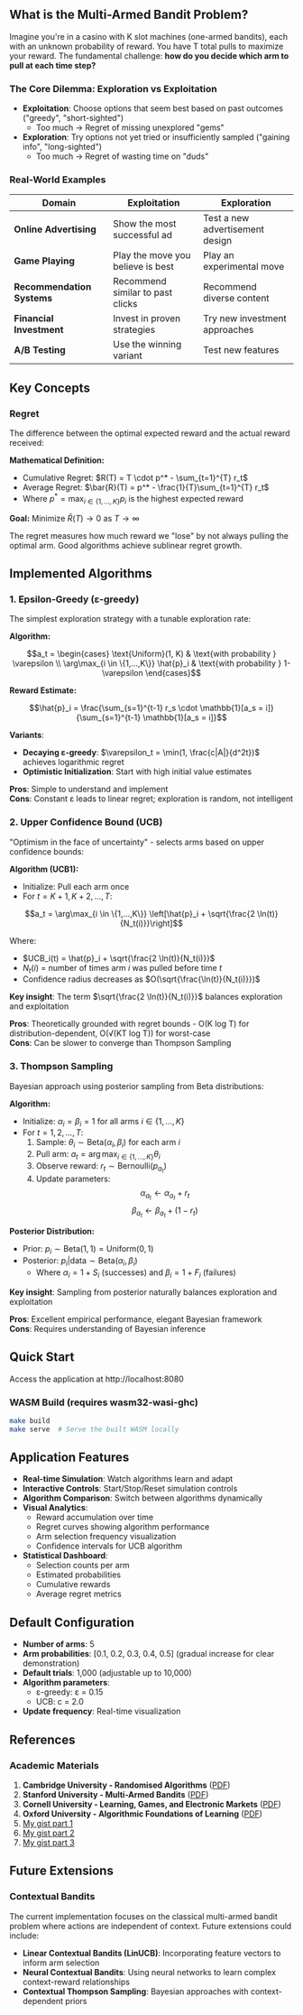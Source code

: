 ## What is the Multi-Armed Bandit Problem?

Imagine you're in a casino with K slot machines (one-armed bandits), each with an unknown probability of reward. You have T total pulls to maximize your reward. The fundamental challenge: **how do you decide which arm to pull at each time step?**

### The Core Dilemma: Exploration vs Exploitation

- **Exploitation**: Choose options that seem best based on past outcomes ("greedy", "short-sighted")
  - Too much → Regret of missing unexplored "gems"
- **Exploration**: Try options not yet tried or insufficiently sampled ("gaining info", "long-sighted")  
  - Too much → Regret of wasting time on "duds"

### Real-World Examples

| Domain | Exploitation | Exploration |
|--------|-------------|-------------|
| **Online Advertising** | Show the most successful ad | Test a new advertisement design |
| **Game Playing** | Play the move you believe is best | Play an experimental move |
| **Recommendation Systems** | Recommend similar to past clicks | Recommend diverse content |
| **Financial Investment** | Invest in proven strategies | Try new investment approaches |
| **A/B Testing** | Use the winning variant | Test new features |

## Key Concepts

### Regret
The difference between the optimal expected reward and the actual reward received:

**Mathematical Definition:**
- Cumulative Regret: $R(T) = T \cdot p^* - \sum_{t=1}^{T} r_t$
- Average Regret: $\bar{R}(T) = p^* - \frac{1}{T}\sum_{t=1}^{T} r_t$
- Where $p^* = \max_{i \in \{1,...,K\}} p_i$ is the highest expected reward

**Goal:** Minimize $\bar{R}(T) \rightarrow 0$ as $T \rightarrow \infty$

The regret measures how much reward we "lose" by not always pulling the optimal arm. Good algorithms achieve sublinear regret growth.

## Implemented Algorithms

### 1. Epsilon-Greedy (ε-greedy)

The simplest exploration strategy with a tunable exploration rate:

**Algorithm:**

$$a_t = \begin{cases} 
\text{Uniform}(1, K) & \text{with probability } \varepsilon \\
\arg\max_{i \in \{1,...,K\}} \hat{p}_i & \text{with probability } 1-\varepsilon
\end{cases}$$

**Reward Estimate:**

$$\hat{p}_i = \frac{\sum_{s=1}^{t-1} r_s \cdot \mathbb{1}[a_s = i]}{\sum_{s=1}^{t-1} \mathbb{1}[a_s = i]}$$

**Variants**:
- **Decaying ε-greedy**: $\varepsilon_t = \min(1, \frac{c|A|}{d^2t})$ achieves logarithmic regret
- **Optimistic Initialization**: Start with high initial value estimates

**Pros**: Simple to understand and implement  
**Cons**: Constant ε leads to linear regret; exploration is random, not intelligent

### 2. Upper Confidence Bound (UCB)

"Optimism in the face of uncertainty" - selects arms based on upper confidence bounds:

**Algorithm (UCB1):**
- Initialize: Pull each arm once
- For $t = K+1, K+2, ..., T$:

$$a_t = \arg\max_{i \in \{1,...,K\}} \left[\hat{p}_i + \sqrt{\frac{2 \ln(t)}{N_t(i)}}\right]$$

Where:
- $UCB_i(t) = \hat{p}_i + \sqrt{\frac{2 \ln(t)}{N_t(i)}}$
- $N_t(i)$ = number of times arm $i$ was pulled before time $t$
- Confidence radius decreases as $O(\sqrt{\frac{\ln(t)}{N_t(i)}})$

**Key insight**: The term $\sqrt{\frac{2 \ln(t)}{N_t(i)}}$ balances exploration and exploitation

**Pros**: Theoretically grounded with regret bounds - O(K log T) for distribution-dependent, O(√(KT log T)) for worst-case  
**Cons**: Can be slower to converge than Thompson Sampling

### 3. Thompson Sampling

Bayesian approach using posterior sampling from Beta distributions:

**Algorithm:**
- Initialize: $\alpha_i = \beta_i = 1$ for all arms $i \in \{1,...,K\}$
- For $t = 1, 2, ..., T$:
  1. Sample: $\theta_i \sim \text{Beta}(\alpha_i, \beta_i)$ for each arm $i$
  2. Pull arm: $a_t = \arg\max_{i \in \{1,...,K\}} \theta_i$
  3. Observe reward: $r_t \sim \text{Bernoulli}(p_{a_t})$
  4. Update parameters:
     $$\alpha_{a_t} \leftarrow \alpha_{a_t} + r_t$$
     $$\beta_{a_t} \leftarrow \beta_{a_t} + (1 - r_t)$$

**Posterior Distribution:**
- Prior: $p_i \sim \text{Beta}(1, 1) = \text{Uniform}(0, 1)$
- Posterior: $p_i | \text{data} \sim \text{Beta}(\alpha_i, \beta_i)$
  - Where $\alpha_i = 1 + S_i$ (successes) and $\beta_i = 1 + F_i$ (failures)

**Key insight**: Sampling from posterior naturally balances exploration and exploitation

**Pros**: Excellent empirical performance, elegant Bayesian framework  
**Cons**: Requires understanding of Bayesian inference

## Quick Start

Access the application at http://localhost:8080

### WASM Build (requires wasm32-wasi-ghc)

```bash
make build
make serve  # Serve the built WASM locally
```

## Application Features

- **Real-time Simulation**: Watch algorithms learn and adapt
- **Interactive Controls**: Start/Stop/Reset simulation controls
- **Algorithm Comparison**: Switch between algorithms dynamically
- **Visual Analytics**:
  - Reward accumulation over time
  - Regret curves showing algorithm performance
  - Arm selection frequency visualization
  - Confidence intervals for UCB algorithm
- **Statistical Dashboard**:
  - Selection counts per arm
  - Estimated probabilities
  - Cumulative rewards
  - Average regret metrics

## Default Configuration

- **Number of arms**: 5
- **Arm probabilities**: [0.1, 0.2, 0.3, 0.4, 0.5] (gradual increase for clear demonstration)
- **Default trials**: 1,000 (adjustable up to 10,000)
- **Algorithm parameters**:
  - ε-greedy: ε = 0.15
  - UCB: c = 2.0
- **Update frequency**: Real-time visualization

## References

### Academic Materials
1. **Cambridge University - Randomised Algorithms** ([PDF](https://www.cl.cam.ac.uk/teaching/2122/RandAlgthm/lec15_bandits_handout.pdf))
2. **Stanford University - Multi-Armed Bandits** ([PDF](https://web.stanford.edu/class/cme241/lecture_slides/MultiArmedBandits.pdf))
3. **Cornell University - Learning, Games, and Electronic Markets** ([PDF](https://www.cs.cornell.edu/courses/cs683/2007sp/lecnotes/week8.pdf))
4. **Oxford University - Algorithmic Foundations of Learning** ([PDF](https://www.stats.ox.ac.uk/~rebeschi/teaching/AFoL/22/material/lecture15.pdf))
5. [My gist part 1](https://gist.github.com/kiwamizamurai/65b482e5fff06aaf3499a8274911ed07)
6. [My gist part 2](https://gist.github.com/kiwamizamurai/ad94f49d9a85969f0ecaa8cc2bf1925c)
7. [My gist part 3](https://gist.github.com/kiwamizamurai/755bb64881f074e1b32b74df7f071615)

## Future Extensions

### Contextual Bandits
The current implementation focuses on the classical multi-armed bandit problem where actions are independent of context. Future extensions could include:

- **Linear Contextual Bandits (LinUCB)**: Incorporating feature vectors to inform arm selection
- **Neural Contextual Bandits**: Using neural networks to learn complex context-reward relationships
- **Contextual Thompson Sampling**: Bayesian approaches with context-dependent priors
